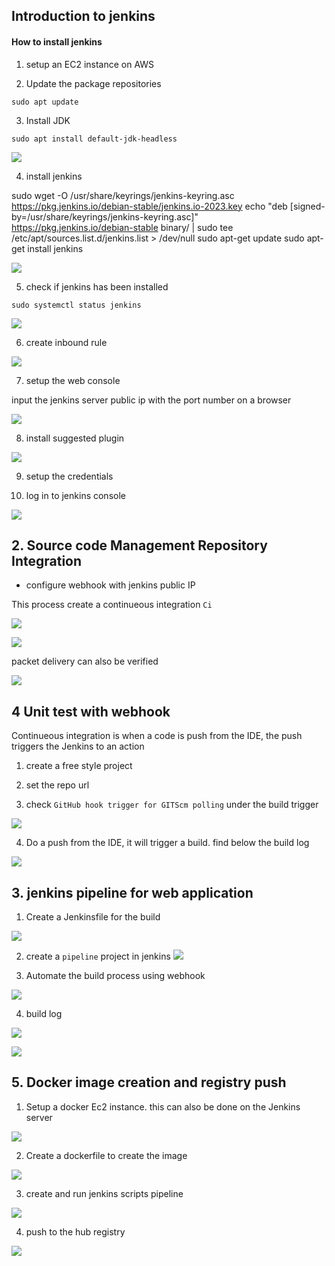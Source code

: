 ## Introduction to jenkins

#### How to install jenkins

1. setup an EC2 instance on AWS

2. Update the package repositories

`sudo apt update`

3. Install JDK

`sudo apt install default-jdk-headless`

![](img/03.apt%20update_install%20java.png)

4. install jenkins

sudo wget -O /usr/share/keyrings/jenkins-keyring.asc \
  https://pkg.jenkins.io/debian-stable/jenkins.io-2023.key
echo "deb [signed-by=/usr/share/keyrings/jenkins-keyring.asc]" \
  https://pkg.jenkins.io/debian-stable binary/ | sudo tee \
  /etc/apt/sources.list.d/jenkins.list > /dev/null
sudo apt-get update
sudo apt-get install jenkins


![](img/04.install%20jenkins.png)

5. check if jenkins has been installed

`sudo systemctl status jenkins`

![](img/05.jenkin%20status.png)

6. create inbound rule

![](img/06.sg.png)

7. setup the web console

input the jenkins server public ip with the port number on a browser

![](img/07.landing_page.png)

8. install suggested plugin

![](img/08.customize.png)

9. setup the credentials

10. log in to jenkins console

![](img/10.landingPage.png)


## 2. Source code Management Repository Integration

- configure webhook with jenkins public IP

This process create a continueous integration `Ci`

![](img/7.webhook.png)

![](img/7.webhook2.png)

packet delivery can also be verified

![](img/7.webhook_jenkins%20log.png)


## 4 Unit test with webhook
Continueous integration is when a code is push from the IDE, the push triggers the Jenkins to an action

1. create a free style project

2. set the repo url

3. check `GitHub hook trigger for GITScm polling` under the build trigger

![](img/jenkin%20freestyle.png)

4. Do a push from the IDE, it will trigger a build. find below the build log 

![](img/webhook%20jenkin%20freestyle.png)

## 3. jenkins pipeline for web application

1. Create a Jenkinsfile for the build

![](img/web_jenkinsfile.png)

2. create a `pipeline` project in jenkins
![](img/web%20pipe.png)

3. Automate the build process using webhook

![](img/9.pipe_website.png)

4. build log

![](img/9b%20script%20log.png)

![](img/10%20website.png)


## 5. Docker image creation and registry push

1. Setup a docker Ec2 instance. this can also be done on the Jenkins server

![](img/istall%20docker%20script.png)

2. Create a dockerfile to create the image

![](img/Dockerfile.png)

3. create and run jenkins scripts pipeline

![](img/push%20to%20hub.png)

4. push to the hub registry

![](img/hub-repo.png)


